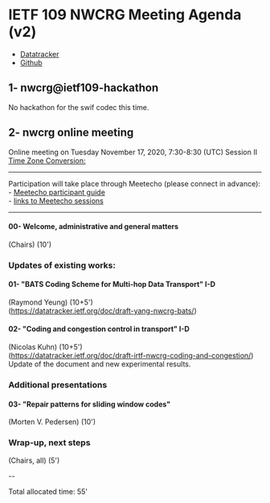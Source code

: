 # IETF 109 NWCRG Meeting Agenda (v2)

* [Datatracker](https://datatracker.ietf.org/rg/nwcrg/) 
* [Github](https://github.com/irtf-nwcrg/rg-materials/)


## 1- nwcrg@ietf109-hackathon

No hackathon for the swif codec this time.

## 2- nwcrg online meeting

Online meeting on Tuesday November 17, 2020, 7:30-8:30 (UTC) Session II     
[Time Zone Conversion:](https://www.timeanddate.com/worldclock/fixedtime.html?iso=20201117T0730)

------------------

Participation will take place through Meetecho (please connect in advance):    
    - [Meetecho participant guide](https://www.ietf.org/how/meetings/109/session-participant-guide/)    
    - [links to Meetecho sessions](https://datatracker.ietf.org/meeting/109/agenda)

------------------

#### 00- Welcome, administrative and general matters
(Chairs) (10')

### Updates of existing works:    

#### 01- "BATS Coding Scheme for Multi-hop Data Transport" I-D
(Raymond Yeung) (10+5')     
(https://datatracker.ietf.org/doc/draft-yang-nwcrg-bats/)

#### 02- "Coding and congestion control in transport" I-D
(Nicolas Kuhn) (10+5')     
(https://datatracker.ietf.org/doc/draft-irtf-nwcrg-coding-and-congestion/)    
Update of the document and new experimental results.

### Additional presentations

#### 03- "Repair patterns for sliding window codes"
(Morten V. Pedersen) (10')

### Wrap-up, next steps
(Chairs, all) (5')


--    

Total allocated time: 55'

